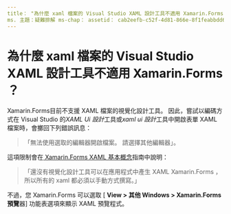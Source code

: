 ```yaml
---
title： "為什麼 xaml 檔案的 Visual Studio XAML 設計工具不適用 Xamarin.Forms ？"
ms. 主題：疑難排解 ms-chap： assetid： cab2eefb-c52f-4d81-866e-8f1feabbdd64 ms. 技術： xamarin-表單作者： davidbritch ms. author： dabritch ms. date：04/25/2017 否-loc： [ Xamarin.Forms ， Xamarin.Essentials ]
---
```


# <a name="why-doesnt-the-visual-studio-xaml-designer-work-for-xamarinforms-xaml-files"></a>為什麼 xaml 檔案的 Visual Studio XAML 設計工具不適用 Xamarin.Forms ？

Xamarin.Forms目前不支援 XAML 檔案的視覺化設計工具。 因此，嘗試以編碼方式在 Visual Studio 的*XAML Ui 設計*工具或*xaml ui 設計*工具中開啟表單 XAML 檔案時，會擲回下列錯誤訊息：

> 「無法使用選取的編輯器開啟檔案。 請選擇其他編輯器」。

這項限制會在[ Xamarin.Forms XAML 基本概念](~/xamarin-forms/xaml/xaml-basics/index.md)指南中說明：

> 「還沒有視覺化設計工具可以在應用程式中產生 XAML Xamarin.Forms ，所以所有的 xaml 都必須以手動方式撰寫。」

不過，您 Xamarin.Forms 可以選取 [ **View > 其他 Windows > Xamarin.Forms 預覽**器] 功能表選項來顯示 XAML 預覽程式。
